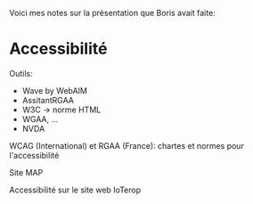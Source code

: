 Voici mes notes sur la présentation que Boris avait faite:

# Accessibilité

 

Outils: 
- Wave by WebAIM
- AssitantRGAA
- W3C -> norme HTML
- WGAA, ...
- NVDA

 

WCAG (International) et RGAA (France): chartes et normes pour l'accessibilité

 
Site MAP

 

Accessibilité sur le site web IoTerop